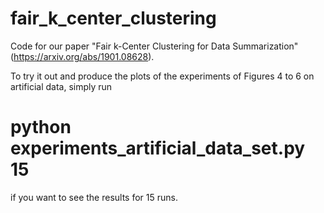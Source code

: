 # fair_k_center_clustering

Code for our paper "Fair k-Center Clustering for Data Summarization" (https://arxiv.org/abs/1901.08628).

To try it out and produce the plots of the experiments of Figures 4 to 6 on artificial data, simply run

# python experiments_artificial_data_set.py 15

if you want to see the results for 15 runs. 

